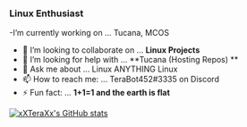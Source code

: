 

### Linux Enthusiast

-I’m currently working on ... Tucana, MCOS 
- 👯 I’m looking to collaborate on ... **Linux Projects**
- 🤔 I’m looking for help with ... **Tucana (Hosting Repos) ** 
- 💬 Ask me about ... Linux ANYTHING Linux
- 📫 How to reach me: ... TeraBot452#3335 on Discord
- ⚡ Fun fact: ... **1+1=1 and the earth is flat**

[![xXTeraXx's GitHub stats](https://github-readme-stats.vercel.app/api?username=xXTeraXx&theme=dark)](https://github.com/anuraghazra/github-readme-stats)
